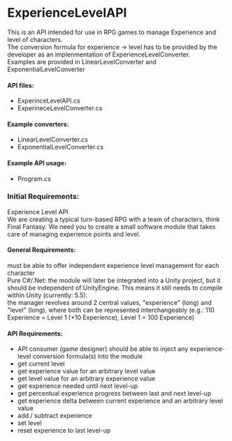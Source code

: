 # ExperienceLevelAPI

This is an API intended for use in RPG games to manage Experience and level of characters.  
The conversion formula for experience -> level has to be provided by the developer as an implenmentation of ExperienceLevelConverter.  
Examples are provided in LinearLevelConverter and ExponentialLevelConverter  

#### API files:  
  - ExperinceLevelAPI.cs  
  - ExperineceLevelConverter.cs  
  
#### Example converters:  
  - LinearLevelConverter.cs  
  - ExponentialLevelConverter.cs  
  
#### Example API usage:  
  - Program.cs  


### Initial Requirements:  
Experience Level API  
We are creating a typical turn-based RPG with a team of characters, think Final Fantasy. We need you to create a small software module    that takes care of managing experience points and level.  

#### General Requirements:  
must be able to offer independent experience level management for each character  
Pure C#/.Net: the module will later be integrated into a Unity project, but it should be independent of UnityEngine. This means it still needs to compile within Unity (currently: 5.5).  
the manager revolves around 2 central values, "experience" (long) and "level" (long), where both can be represented interchangeably (e.g.: 110 Experience = Level 1 (+10 Experience), Level 1 = 100 Experience)  

#### API Requirements:  
- API consumer (game designer) should be able to inject any experience-level conversion formula(s) into the module  
- get current level  
- get experience value for an arbitrary level value  
- get level value for an arbitrary experience value  
- get experience needed until next level-up  
- get percentual experience progress between last and next level-up  
- get experience delta between current experience and an arbitrary level value  
- add / subtract experience  
- set level  
- reset experience to last level-up  
